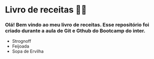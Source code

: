 # Livro de receitas :man_cook:

### Olá! Bem vindo ao meu livro de receitas. Esse repositório foi criado durante a aula de Git e Gthub do Bootcamp do inter. 

- Strognoff
- Feijoada
- Sopa de Ervilha
